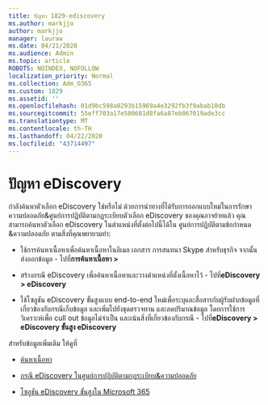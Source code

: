 ```yaml
---
title: ปัญหา 1829-ediscovery
ms.author: markjjo
author: markjjo
manager: lauraw
ms.date: 04/21/2020
ms.audience: Admin
ms.topic: article
ROBOTS: NOINDEX, NOFOLLOW
localization_priority: Normal
ms.collection: Adm_O365
ms.custom: 1829
ms.assetid: ''
ms.openlocfilehash: 01d9bc598a0293b15969a4e3292fb3f9abab10db
ms.sourcegitcommit: 55eff703a17e500681d8fa6a87eb067019ade3cc
ms.translationtype: MT
ms.contentlocale: th-TH
ms.lasthandoff: 04/22/2020
ms.locfileid: "43714497"
---
```

# <a name="ediscovery-issues"></a>ปัญหา eDiscovery

กําลังค้นหาตัวเลือก eDiscovery ใช่หรือไม่ ด้วยการนําทางที่ได้รับการออกแบบใหม่ในการรักษาความปลอดภัย&ศูนย์การปฏิบัติตามกฎระเบียบตัวเลือก eDiscovery ของคุณอาจย้ายแล้ว  คุณสามารถค้นหาตัวเลือก eDiscovery ในตําแหน่งที่ตั้งต่อไปนี้ได้ใน ศูนย์การปฏิบัติตามข้อกําหนด &ความปลอดภัย ตามสิ่งที่คุณพยายามทํา:

- ใช้การค้นหาเนื้อหาเพื่อค้นหาเนื้อหาในอีเมล เอกสาร การสนทนา Skype สําหรับธุรกิจ จากนั้นส่งออกข้อมูล - ไปที่**การค้นหาเนื้อหา >**

- สร้างกรณี eDiscovery เพื่อค้นหาเนื้อหาและวางตําแหน่งที่ตั้งเนื้อหาไว้ - ไปที่**eDiscovery > eDiscovery**

- ใช้โซลูชัน eDiscovery ขั้นสูงแบบ end-to-end ใหม่เพื่อระบุและสื่อสารกับผู้รับฝากข้อมูลที่เกี่ยวข้องกับกรณีเก็บข้อมูล และเพิ่มไปยังชุดตรวจทาน และลดปริมาณข้อมูล โดยการใช้การวิเคราะห์เพื่อ cull out ข้อมูลไม่จําเป็น และเน้นสิ่งที่เกี่ยวข้องกับกรณี - ไปที่**eDiscovery > eDiscovery ขั้นสูง eDiscovery**

สำหรับข้อมูลเพิ่มเติม ให้ดูที่

- [ค้นหาเนื้อหา](https://docs.microsoft.com/office365/securitycompliance/content-search)

- [กรณี eDiscovery ในศูนย์การปฏิบัติตามกฎระเบียบ&ความปลอดภัย](https://docs.microsoft.com/office365/securitycompliance/ediscovery-cases)

- [โซลูชัน eDiscovery ขั้นสูงใน Microsoft 365](https://docs.microsoft.com/office365/securitycompliance/compliance20/overview-ediscovery-20)
